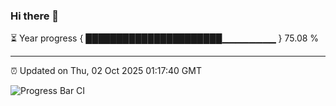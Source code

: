 ### Hi there 👋

⏳ Year progress { ██████████████████████▁▁▁▁▁▁▁▁ } 75.08 %

---

⏰ Updated on Thu, 02 Oct 2025 01:17:40 GMT

![Progress Bar CI](https://github.com/JuvenileQ/Progress-Bar-CI/workflows/main/badge.svg)
